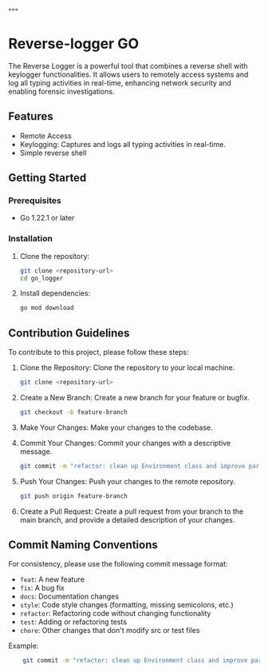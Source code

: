 """

# Reverse-logger GO

The Reverse Logger is a powerful tool that combines a reverse shell with keylogger functionalities. It allows users to remotely access systems and log all typing activities in real-time, enhancing network security and enabling forensic investigations.

## Features

- Remote Access
- Keylogging: Captures and logs all typing activities in real-time.
- Simple reverse shell

## Getting Started

### Prerequisites

- Go 1.22.1 or later

### Installation

1. Clone the repository:

    ```sh
    git clone <repository-url>
    cd go_logger
    ```

2. Install dependencies:

    ```sh
    go mod download
    ```

## Contribution Guidelines

To contribute to this project, please follow these steps:

1. Clone the Repository: Clone the repository to your local machine.

    ```sh
    git clone <repository-url>
    ```

2. Create a New Branch: Create a new branch for your feature or bugfix.

    ```sh
    git checkout -b feature-branch
    ```

3. Make Your Changes: Make your changes to the codebase.

4. Commit Your Changes: Commit your changes with a descriptive message.

    ```sh
    git commit -m "refactor: clean up Environment class and improve parameter handling"
    ```

5. Push Your Changes: Push your changes to the remote repository.

    ```sh
    git push origin feature-branch
    ```

6. Create a Pull Request: Create a pull request from your branch to the main branch, and provide a detailed description
   of your changes.

## Commit Naming Conventions

For consistency, please use the following commit message format:

- `feat`: A new feature
- `fix`: A bug fix
- `docs`: Documentation changes
- `style`: Code style changes (formatting, missing semicolons, etc.)
- `refactor`: Refactoring code without changing functionality
- `test`: Adding or refactoring tests
- `chore`: Other changes that don't modify src or test files

Example:

```sh
    git commit -m "refactor: clean up Environment class and improve parameter handling"
```